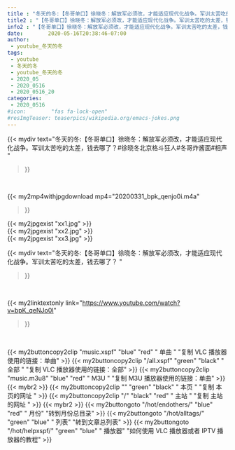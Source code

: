 ```yaml
---
title : "冬天的冬:【冬哥单口】徐晓冬：解放军必须改，才能适应现代化战争。军训太苦吃的太差，钱去哪了？ "
title2 : "【冬哥单口】徐晓冬：解放军必须改，才能适应现代化战争。军训太苦吃的太差，钱去哪了？ "
info2 : "【冬哥单口】徐晓冬：解放军必须改，才能适应现代化战争。军训太苦吃的太差，钱去哪了？#徐晓冬北京格斗狂人#冬哥炸酱面#相声 "
date:        2020-05-16T20:38:46-07:00
author:
 - youtube_冬天的冬
tags:
 - youtube
 - 冬天的冬
 - youtube_冬天的冬
 - 2020_05
 - 2020_0516
 - 2020_0516_20
categories:
 - 2020_0516
#icon:        "fas fa-lock-open"
#resImgTeaser: teaserpics/wikipedia.org/emacs-jokes.png
---
```


{{< mydiv text="冬天的冬:【冬哥单口】徐晓冬：解放军必须改，才能适应现代化战争。军训太苦吃的太差，钱去哪了？#徐晓冬北京格斗狂人#冬哥炸酱面#相声 "
>}}
<br>


{{< my2mp4withjpgdownload mp4="20200331_bpk_qenjo0i.m4a"
>}}

{{< my2jpgexist "xx1.jpg" >}}<br>
{{< my2jpgexist "xx2.jpg" >}}<br>
{{< my2jpgexist "xx3.jpg" >}}<br>



{{< mydiv text="冬天的冬:【冬哥单口】徐晓冬：解放军必须改，才能适应现代化战争。军训太苦吃的太差，钱去哪了？ "
>}}
<br>

{{< my2linktextonly link="https://www.youtube.com/watch?v=bpK_qeNJo0I"
>}}


<br>

{{< my2buttoncopy2clip "music.xspf"        "blue"   "red"    " 单曲 "  "复制 VLC 播放器使用的链接：单曲" >}} {{< my2buttoncopy2clip "/all.xspf"         "green"  "black"  " 全部 "  "复制 VLC 播放器使用的链接：全部" >}} {{< my2buttoncopy2clip "music.m3u8"        "blue"   "red"    " M3U  "    "复制 M3U 播放器使用的链接：单曲" >}} {{< mybr2 >}} {{< my2buttoncopy2clip ""                  "green"  "black"  " 本页 "    "复制 本页的网址 " >}} {{< my2buttoncopy2clip "/"                 "black"  "red"    " 主站 "    "复制 主站的网址 " >}} {{< mybr2 >}} {{< my2buttongoto      "/hot/endothers/"   "blue"   "red"    " 月份"   "转到月份总目录" >}} {{< my2buttongoto      "/hot/alltags/"     "green"  "blue"   " 列表"   "转到文章总列表" >}} {{< my2buttongoto      "/hot/helpxspf/"    "green"  "blue"   " 播放器" "如何使用 VLC 播放器或者 IPTV 播放器的教程" >}} 
